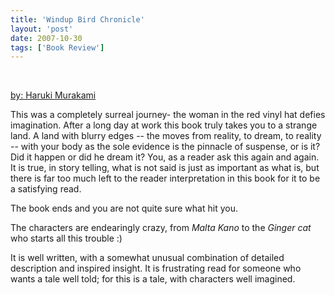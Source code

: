 ```yaml
---
title: 'Windup Bird Chronicle'
layout: 'post'
date: 2007-10-30
tags: ['Book Review']
---
```


<!--more-->
<br>

<a href="http://www.amazon.com/The-Wind-Up-Bird-Chronicle-Novel/dp/0679775439/ref=sr_1_1?ie=UTF8&qid=1378653120&sr=8-1&keywords=windup+bird+chronicle">by: Haruki Murakami</a>
<p>
This was a completely surreal journey- the woman in the red vinyl hat defies imagination. After a long day at work this book truly takes you to a strange land. A land with blurry edges -- the moves from reality, to dream, to reality -- with your body as the sole evidence is the pinnacle of suspense, or is it? Did it happen or did he dream it? You, as a reader ask this again and again. It is true, in story telling, what is not said is just as important as what is, but there is far too much left to the reader interpretation in this book for it to be a satisfying read. <p>The book ends and you are not quite sure what hit you.<p>
The characters are endearingly crazy, from <em>Malta Kano</em> to the <em>Ginger cat</em> who starts all this trouble :)<p>
It is well written, with a somewhat unusual combination of detailed description and inspired insight. It is frustrating read for someone who wants a tale well told; for this is a tale, with characters well imagined.<br>
